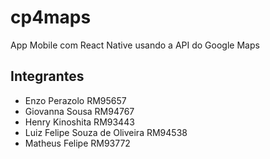 # cp4maps
 App Mobile com React Native usando a API do Google Maps

## Integrantes
 - Enzo Perazolo RM95657
 - Giovanna Sousa RM94767
 - Henry Kinoshita RM93443
 - Luiz Felipe Souza de Oliveira RM94538
 - Matheus Felipe RM93772
